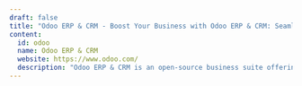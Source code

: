 ```yaml
---
draft: false
title: "Odoo ERP & CRM - Boost Your Business with Odoo ERP & CRM: Seamlessly Integrated Solutions for Efficiency and Growth"
content:
  id: odoo
  name: Odoo ERP & CRM
  website: https://www.odoo.com/
  description: "Odoo ERP & CRM is an open-source business suite offering integrated apps for CRM, e-commerce, accounting, inventory, and more, making business management easier and more efficient."
---
```

